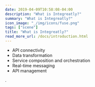 ```yaml
---
date: 2019-04-09T10:58:08-04:00
description: "What is Integreatly?"
summary: "What is Integreatly?"
icon_image: "_/img/icons/fuse.png"
tags: ["scene"]
title: "What is Integreatly?"
read_more_url: /docs/introduction.html
---
```


- API connectivity
- Data transformation
- Service composition and orchestration
- Real-time messaging
- API management

<!--more-->

.